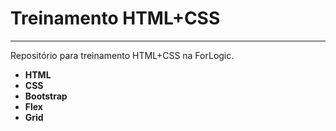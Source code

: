 ﻿# Treinamento HTML+CSS
-------------
Repositório para treinamento HTML+CSS na ForLogic.

- **HTML**
- **CSS**
- **Bootstrap**
- **Flex**
- **Grid**